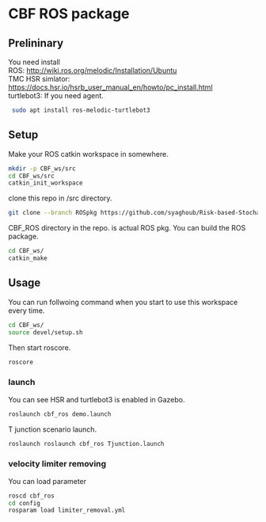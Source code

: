 # CBF ROS package

## Prelininary

You need install  
ROS: http://wiki.ros.org/melodic/Installation/Ubuntu  
TMC HSR simlator: https://docs.hsr.io/hsrb_user_manual_en/howto/pc_install.html  
turtlebot3: If you need agent.

```bash
 sudo apt install ros-melodic-turtlebot3
```

## Setup

Make your ROS catkin workspace in somewhere.

```bash
mkdir -p CBF_ws/src
cd CBF_ws/src
catkin_init_workspace
```

clone this repo in /src directory.

```bash
git clone --branch ROSpkg https://github.com/syaghoub/Risk-based-Stochastic-Control-Barrier-Functions-.git 
```

CBF_ROS directory in the repo. is actual ROS pkg.
You can build the ROS package.

```bash
cd CBF_ws/
catkin_make
```

## Usage

You can run follwoing command when you start to use this workspace every time.

```bash
cd CBF_ws/
source devel/setup.sh  
```

Then start roscore.

```bash
roscore  
```

### launch

You can see HSR and turtlebot3 is enabled in Gazebo.

```bash
roslaunch cbf_ros demo.launch
```

T junction scenario launch.

```bash
roslaunch roslaunch cbf_ros Tjunction.launch
```

### velocity limiter removing

You can load parameter

```bash
roscd cbf_ros
cd config
rosparam load limiter_removal.yml
```
